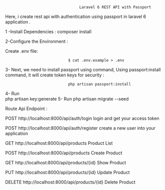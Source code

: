                                      Laravel 6 REST API with Passport

Here, i  create rest api with authentication using passport in laravel 6 application .

1 -Install Dependencies : 
                                 composer install
                                 
                                 
2-Configure the Environment  :

Create .env file:

                                $ cat .env.example > .env
                                
                                
                                
                                               
                
 3- Next, we need to install passport using command, Using passport:install command, it will create token keys for security : 
 
 
                                php artisan passport:install
                
                

4- Run                          
                                php artisan key:generate
5- Run 
                                php artisan migrate --seed




 
 
 
 
 Route Api Endpoint : 
 

POST	http://localhost:8000/api/auth/login	        login and get your access token

POST	http://localhost:8000/api/auth/register	        create a new user into your application

GET 	http://localhost:8000/api/products	            Product List 

POST	http://localhost:8000/api/products	            Create Product  

GET	    http://localhost:8000/api/products/{id}	        Show Product 

PUT	    http://localhost:8000/api/products/{id}		    Update Product 

DELETE	http://localhost:8000/api/products/{id}	      Delete Product  
                
                
                
  
 
